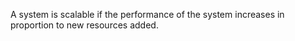 A system is scalable if the performance of the system increases in proportion to new resources added.
